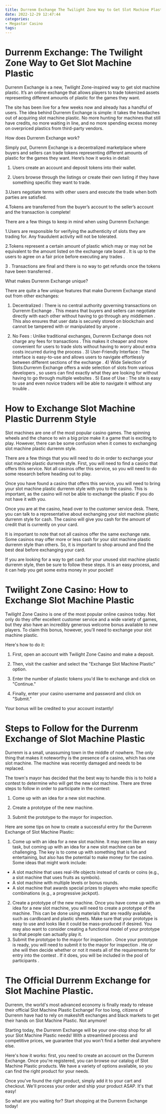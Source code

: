 ```yaml
---
title: Durrenm Exchange The Twilight Zone Way to Get Slot Machine Plastic
date: 2022-12-29 12:47:44
categories:
- Megastar Casino
tags:
---
```



#  Durrenm Exchange: The Twilight Zone Way to Get Slot Machine Plastic

Durrenm Exchange is a new, Twilight Zone-inspired way to get slot machine plastic. It’s an online exchange that allows players to trade tokenized assets representing different amounts of plastic for the games they want.

The site has been live for a few weeks now and already has a handful of users. The idea behind Durrenm Exchange is simple: it takes the headaches out of acquiring slot machine plastic. No more hunting for machines that still have credits, no more waiting in line, and no more spending excess money on overpriced plastics from third-party vendors.

How does Durrenm Exchange work?

Simply put, Durrenm Exchange is a decentralized marketplace where buyers and sellers can trade tokens representing different amounts of plastic for the games they want. Here’s how it works in detail:

1. Users create an account and deposit tokens into their wallet.

2. Users browse through the listings or create their own listing if they have something specific they want to trade.

3.Users negotiate terms with other users and execute the trade when both parties are satisfied.

4.Tokens are transferred from the buyer’s account to the seller’s account and the transaction is complete!

There are a few things to keep in mind when using Durrenm Exchange:

1.Users are responsible for verifying the authenticity of slots they are trading for. Any fraudulent activity will not be tolerated.


2.Tokens represent a certain amount of plastic which may or may not be equivalent to the amount listed on the exchange rate board . It is up to the users to agree on a fair price before executing any trades .

 3 . Transactions are final and there is no way to get refunds once the tokens have been transferred .

What makes Durrenm Exchange unique?

There are quite a few unique features that make Durrenm Exchange stand out from other exchanges:

1) Decentralized : There is no central authority governing transactions on Durrenm Exchange . This means that buyers and sellers can negotiate directly with each other without having to go through any middlemen . This also ensures that user data is securely stored on blockchain and cannot be tampered with or manipulated by anyone .

 2) No Fees : Unlike traditional exchanges, Durrenm Exchange does not charge any fees for transactions . This makes it cheaper and more convenient for users to trade slots without having to worry about extra costs incurred during the process . 3) User-Friendly Interface : The interface is easy-to-use and allows users to navigate effortlessly between different sections of the exchange . 4) Wide Selection of Slots:Durrenm Exchange offers a wide selection of slots from various developers , so users can find exactly what they are looking for without having to go through multiple websites . 5) Ease of Use : The site is easy to use and even novice traders will be able to navigate it without any trouble .

#  How to Exchange Slot Machine Plastic Durrenm Style

Slot machines are one of the most popular casino games. The spinning wheels and the chance to win a big prize make it a game that is exciting to play. However, there can be some confusion when it comes to exchanging slot machine plastic durrenm style.

There are a few things that you will need to do in order to exchange your slot machine plastic durrenm style. First, you will need to find a casino that offers this service. Not all casinos offer this service, so you will need to do some research before heading out to play.

Once you have found a casino that offers this service, you will need to bring your slot machine plastic durrenm style with you to the casino. This is important, as the casino will not be able to exchange the plastic if you do not have it with you.

Once you are at the casino, head over to the customer service desk. There, you can talk to a representative about exchanging your slot machine plastic durrenm style for cash. The casino will give you cash for the amount of credit that is currently on your card.

It is important to note that not all casinos offer the same exchange rate. Some casinos may offer more or less cash for your slot machine plastic durrenm style than others. So, it is important to shop around and find the best deal before exchanging your card.

If you are looking for a way to get cash for your unused slot machine plastic durrenm style, then be sure to follow these steps. It is an easy process, and it can help you get some extra money in your pocket!

#  Twilight Zone Casino: How to Exchange Slot Machine Plastic

Twilight Zone Casino is one of the most popular online casinos today. Not only do they offer excellent customer service and a wide variety of games, but they also have an incredibly generous welcome bonus available to new players. To claim this bonus, however, you'll need to exchange your slot machine plastic.

Here's how to do it:

1. First, open an account with Twilight Zone Casino and make a deposit.

2. Then, visit the cashier and select the "Exchange Slot Machine Plastic" option.

3. Enter the number of plastic tokens you'd like to exchange and click on "Continue."

4. Finally, enter your casino username and password and click on "Submit."

Your bonus will be credited to your account instantly!

#  Steps to Follow for the Durrenm Exchange of Slot Machine Plastic

Durrenm is a small, unassuming town in the middle of nowhere. The only thing that makes it noteworthy is the presence of a casino, which has one slot machine. The machine was recently damaged and needs to be replaced.

The town's mayor has decided that the best way to handle this is to hold a contest to determine who will get the new slot machine. There are three steps to follow in order to participate in the contest:

1. Come up with an idea for a new slot machine.

2. Create a prototype of the new machine.

3. Submit the prototype to the mayor for inspection.

Here are some tips on how to create a successful entry for the Durrenm Exchange of Slot Machine Plastic:

1. Come up with an idea for a new slot machine.
It may seem like an easy task, but coming up with an idea for a new slot machine can be challenging. The key is to come up with something that is fun and entertaining, but also has the potential to make money for the casino. Some ideas that might work include:
- A slot machine that uses real-life objects instead of cards or coins (e.g., a slot machine that uses fruits as symbols).
- A slot machine with multiple levels or bonus rounds.
- A slot machine that awards special prizes to players who make specific combinations (e.g., a progressive jackpot).
2. Create a prototype of the new machine. Once you have come up with an idea for a new slot machine, you will need to create a prototype of the machine. This can be done using materials that are readily available, such as cardboard and plastic sheets. Make sure that your prototype is easy to use and looks like it could be mass-produced if desired. You may also want to consider creating a functional model of your prototype so that people can actually play it.
3. Submit the prototype to the mayor for inspection . Once your prototype is ready, you will need to submit it to the mayor for inspection . He or she will then decide whether or not it meets all of the requirements for entry into the contest . If it does, you will be included in the pool of participants .

#  The Official Durrenm Exchange for Slot Machine Plastic.

Durrenm, the world's most advanced economy is finally ready to release their official Slot Machine Plastic Exchange! For too long, citizens of Durrenm have had to rely on makeshift exchanges and black markets to get their hands on Slot Machine Plastic. Not anymore!

Starting today, the Durrenm Exchange will be your one-stop shop for all your Slot Machine Plastic needs! With a streamlined process and competitive prices, we guarantee that you won't find a better deal anywhere else.

Here's how it works: first, you need to create an account on the Durrenm Exchange. Once you're registered, you can browse our catalog of Slot Machine Plastic products. We have a variety of options available, so you can find the right product for your needs.

Once you've found the right product, simply add it to your cart and checkout. We'll process your order and ship your product ASAP. It's that easy!

So what are you waiting for? Start shopping at the Durrenm Exchange today!